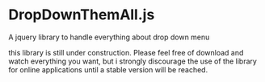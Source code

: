 # DropDownThemAll.js
A jquery library to handle everything about drop down menu

this library is still under construction. 
Please feel free of download and watch everything you want, but i strongly discourage the use of the library for online applications until a stable version will be reached.
